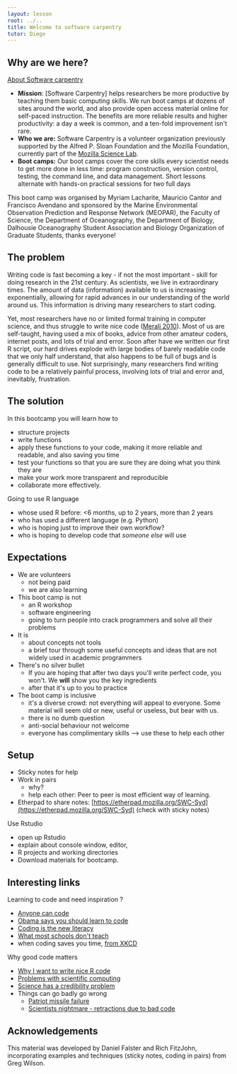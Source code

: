 ```yaml
---
layout: lesson
root: ../..
title: Welcome to software carpentry
tutor: Diego
---
```


## Why are we here?

[About Software carpentry](http://www.software-carpentry.org/)

- **Mission**: [Software Carpentry] helps researchers be more productive by teaching them basic computing skills. We run boot camps at dozens of sites around the world, and also provide open access material online for self-paced instruction. The benefits are more reliable results and higher productivity: a day a week is common, and a ten-fold improvement isn't rare.
- **Who we are:** Software Carpentry is a volunteer organization previously supported by the Alfred P. Sloan Foundation and the Mozilla Foundation, currently part of the [Mozilla Science Lab](http://mozillascience.org/).
- **Boot camps:** Our boot camps cover the core skills every scientist needs to get more done in less time: program construction, version control, testing, the command line, and data management. Short lessons alternate with hands-on practical sessions for two full days

This boot camp was organised by Myriam Lacharite, Mauricio Cantor and Francisco Avendano and sponsored by the Marine Environmental Observation Prediction and Response Network (MEOPAR), the Faculty of Science, the Department of Oceanography, the Department of Biology, Dalhousie Oceanography Student Association and Biology Organization of Graduate Students, thanks everyone!

## The problem

Writing code is fast becoming a key - if not the most important - skill for doing research in the 21st century. As scientists, we live in extraordinary times. The amount of data (information) available to us is increasing exponentially, allowing for rapid advances in our understanding of the world around us. This information is driving many researchers to start coding.

Yet, most researchers have no or limited formal training in computer science, and thus struggle to write nice code ([Merali 2010](http://doi.org/10.1038/467775a)). Most of us are self-taught, having used a mix of books, advice from other amateur coders, internet posts, and lots of trial and error. Soon after have we written our first R script, our hard drives explode with large bodies of barely readable code that we only half understand, that also happens to be full of bugs and is generally difficult to use. Not surprisingly, many researchers find writing code to be a relatively painful process, involving lots of trial and error and, inevitably, frustration.

## The solution

In this bootcamp you will learn how to

- structure projects
- write functions
- apply these functions to your code, making it more reliable and readable, and also saving you time
- test your functions so that you are sure they are doing what you think they are
- make your work more transparent and reproducible
- collaborate more effectively.

Going to use R language

- whose used R before: <6 months, up to 2 years, more than 2 years
- who has used a different language (e.g. Python)
- who is hoping just to improve their own workflow?
- who is hoping to develop code that *someone else* will use

## Expectations

- We are volunteers
	- not being paid
	- we are also learning
- This boot camp is not
	- an R workshop
	- software engineering
	- going to turn people into crack programmers and solve all their problems
- It is
	- about concepts not tools
	- a brief tour through some useful concepts and ideas that are not widely used in academic programmers
- There's no silver bullet
	- If you are hoping that after two days you'll write perfect code, you won't. We **will** show you the key ingredients
	- after that it's up to you to practice
- The boot camp is inclusive
	- it's a diverse crowd: not everything will appeal to everyone.  Some material will seem old or new, useful or useless, but bear with us.
	- there is no dumb question
	- anti-social behaviour not welcome
	- everyone has complimentary skills --> use these to help each other

## Setup

- Sticky notes for help
- Work in pairs
	- why?
	- help each other: Peer to peer is most efficient way of learning.
- Etherpad to share notes: [https://etherpad.mozilla.org/SWC-Syd](https://etherpad.mozilla.org/SWC-Syd) (check with sticky notes)

Use Rstudio

- open up Rstudio
- explain about console window, editor,
- R projects and working directories
- Download materials for bootcamp.

## Interesting links

Learning to code and need inspiration ?

- [Anyone can code](https://www.youtube.com/watch?v=qYZF6oIZtfc&list=PLzdnOPI1iJNe1WmdkMG-Ca8cLQpdEAL7Q)
- [Obama says you should learn to code](https://www.youtube.com/watch?v=6XvmhE1J9PY&list=PLzdnOPI1iJNe1WmdkMG-Ca8cLQpdEAL7Q)
- [Coding is the new literacy](https://www.youtube.com/watch?v=MwLXrN0Yguk&list=PLzdnOPI1iJNe1WmdkMG-Ca8cLQpdEAL7Q)
- [What most schools don't teach](https://www.youtube.com/watch?v=nKIu9yen5nc&feature=c4-overview-vl&list=PLzdnOPI1iJNe1WmdkMG-Ca8cLQpdEAL7Q)
- when coding saves you time, [from XKCD](http://xkcd.com/1205/)

Why good code matters

- [Why I want to write nice R code](http://nicercode.github.io/blog/2013-04-05-why-nice-code/)
- [Problems with scientific computing](http://www.nature.com/news/2010/101013/full/467775a.html)
- [Science has a credibility problem](http://www.economist.com/news/leaders/21588069-scientific-research-has-changed-world-now-it-needs-change-itself-how-science-goes-wrong)
- Things can go badly go wrong
	- [Patriot missile failure](http://www.ima.umn.edu/~arnold/disasters/patriot.html)
	- [Scientists nightmare - retractions due to bad code](http://www.sciencemag.org/content/314/5807/1856.summary)

## Acknowledgements
This material was developed by Daniel Falster and Rich FitzJohn, incorporating examples and techniques (sticky notes, coding in pairs) from Greg Wilson.
